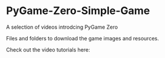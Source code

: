 # PyGame-Zero-Simple-Game
A selection of videos introdcing PyGame Zero

Files and folders to download the game images and resources.

Check out the video tutorials here: 

